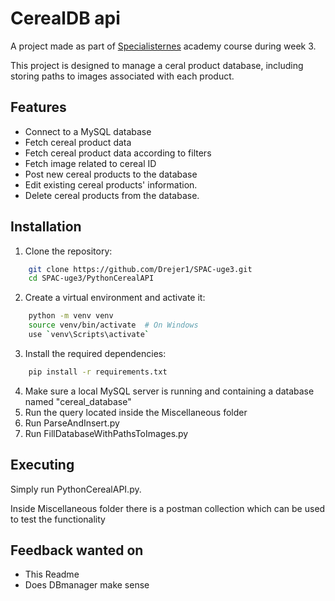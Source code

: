 
# CerealDB api 

A project made as part of [Specialisternes](https://dk.specialisterne.com/) academy course during week 3.

This project is designed to manage a ceral product database, including storing paths to images associated with each product.




## Features


- Connect to a MySQL database
- Fetch cereal product data
- Fetch cereal product data according to filters
- Fetch image related to cereal ID
- Post new cereal products to the database
- Edit existing cereal products' information.
- Delete cereal products from the database.

## Installation

1. Clone the repository:
```bash
    git clone https://github.com/Drejer1/SPAC-uge3.git
    cd SPAC-uge3/PythonCerealAPI
```
2. Create a virtual environment and activate it:
```bash
    python -m venv venv 
    source venv/bin/activate  # On Windows 
    use `venv\Scripts\activate`
```
3. Install the required dependencies:
```bash
    pip install -r requirements.txt
```
4. Make sure a local MySQL server is running and containing a database named "cereal_database"
5. Run the query located inside the Miscellaneous folder
6. Run ParseAndInsert.py
7. Run FillDatabaseWithPathsToImages.py

## Executing
Simply run PythonCerealAPI.py. 

Inside Miscellaneous folder there is a postman collection which can be used to test the functionality

## Feedback wanted on
* This Readme
*  Does DBmanager make sense 
